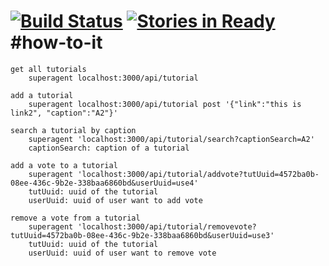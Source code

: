 [![Build Status](https://travis-ci.org/MrAllen/how-to-it.svg?branch=master)](https://travis-ci.org/MrAllen/how-to-it)
[![Stories in Ready](https://badge.waffle.io/MrAllen/how-to-it.svg?label=ready&title=Ready)](http://waffle.io/MrAllen/how-to-it)
#how-to-it
==========

```
get all tutorials
	superagent localhost:3000/api/tutorial

add a tutorial
	superagent localhost:3000/api/tutorial post '{"link":"this is link2", "caption":"A2"}'

search a tutorial by caption
	superagent 'localhost:3000/api/tutorial/search?captionSearch=A2'
	captionSearch: caption of a tutorial

add a vote to a tutorial
	superagent 'localhost:3000/api/tutorial/addvote?tutUuid=4572ba0b-08ee-436c-9b2e-338baa6860bd&userUuid=use4'
	tutUuid: uuid of the tutorial
	userUuid: uuid of user want to add vote

remove a vote from a tutorial
	superagent 'localhost:3000/api/tutorial/removevote?tutUuid=4572ba0b-08ee-436c-9b2e-338baa6860bd&userUuid=use3'
	tutUuid: uuid of the tutorial
	userUuid: uuid of user want to remove vote
```